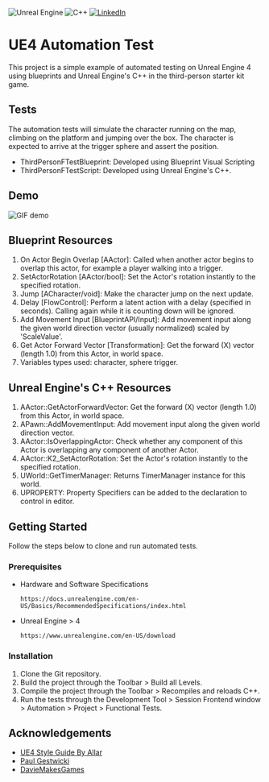 <p>
    <img alt="Unreal Engine" src="https://img.shields.io/badge/unrealengine-%23313131.svg?&style=for-the-badge&logo=unrealengine&logoColor=white"/>
    <img alt="C++" src="https://img.shields.io/badge/c++-%2300599C.svg?&style=for-the-badge&logo=c%2B%2B&ogoColor=white"/>
    <a href="https://linkedin.com/in/leonardo-duprates">
        <img alt="LinkedIn" src="https://img.shields.io/badge/linkedin-%230077B5.svg?&style=for-the-badge&logo=linkedin&logoColor=white"/>
    </a>
</p>

# UE4 Automation Test

This project is a simple example of automated testing on Unreal Engine 4 using blueprints and Unreal Engine's C++ in the third-person starter kit game.

## Tests

The automation tests will simulate the character running on the map, climbing on the platform and jumping over the box. The character is expected to arrive at the trigger sphere and assert the position.

* ThirdPersonFTestBlueprint: Developed using Blueprint Visual Scripting
* ThirdPersonFTestScript: Developed using Unreal Engine's C++.

## Demo

![GIF demo](GitResources/demo.gif)

## Blueprint Resources

1. On Actor Begin Overlap [AActor]: Called when another actor begins to overlap this actor, for example a player walking into a trigger.
2. SetActorRotation [AActor/bool]: Set the Actor's rotation instantly to the specified rotation.
3. Jump [ACharacter/void]: Make the character jump on the next update.
4. Delay [FlowControl]: Perform a latent action with a delay (specified in seconds). Calling again while it is counting down will be ignored.
5. Add Movement Input [BlueprintAPI/Input]: Add movement input along the given world direction vector (usually normalized) scaled by 'ScaleValue'.
6. Get Actor Forward Vector [Transformation]: Get the forward (X) vector (length 1.0) from this Actor, in world space.
7. Variables types used: character, sphere trigger.

## Unreal Engine's C++ Resources

1. AActor::GetActorForwardVector: Get the forward (X) vector (length 1.0) from this Actor, in world space.
2. APawn::AddMovementInput: Add movement input along the given world direction vector.
3. AActor::IsOverlappingActor: Check whether any component of this Actor is overlapping any component of another Actor. 
4. AActor::K2_SetActorRotation: Set the Actor's rotation instantly to the specified rotation. 
5. UWorld::GetTimerManager: Returns TimerManager instance for this world. 
6. UPROPERTY: Property Specifiers can be added to the declaration to control in editor. 

## Getting Started

Follow the steps below to clone and run automated tests.

### Prerequisites

* Hardware and Software Specifications
  ```
  https://docs.unrealengine.com/en-US/Basics/RecommendedSpecifications/index.html
  ```
* Unreal Engine > 4
  ```
  https://www.unrealengine.com/en-US/download
  ```

### Installation

1. Clone the Git repository.
2. Build the project through the Toolbar > Build all Levels.
3. Compile the project through the Toolbar > Recompiles and reloads C++.
4. Run the tests through the Development Tool > Session Frontend window > Automation > Project > Functional Tests.

## Acknowledgements

* [UE4 Style Guide By Allar](https://github.com/Allar/ue4-style-guide)
* [Paul Gestwicki](https://www.youtube.com/watch?v=HscEt4As0_g)
* [DavieMakesGames](https://www.youtube.com/watch?v=528XSNTfxX8)